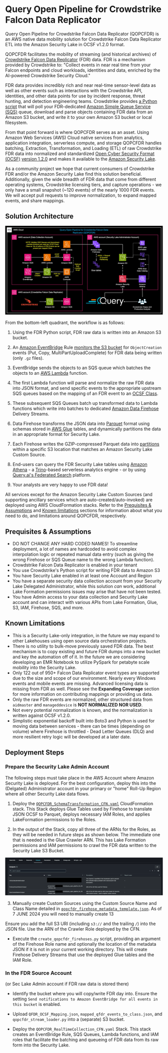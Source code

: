 # Query Open Pipeline for Crowdstrike Falcon Data Replicator

Query Open Pipeline for Crowdstrike Falcon Data Replicator (QOPCFDR) is an AWS native data mobility solution for Crowdstrike Falcon Data Replicator ETL into the Amazon Security Lake in OCSF v1.2.0 format.

QOPCFDR facilitates the mobility of streaming (and historical archives) of [Crowdstrike Falcon Data Replicator](https://www.crowdstrike.com/resources/data-sheets/falcon-data-replicator/) (FDR) data. FDR is a mechanism provided by Crowdstrike to: "Collect events in near real time from your Falcon endpoints and cloud workloads, identities and data, enriched by the AI-powered Crowdstrike Security Cloud."

FDR data provides incredibly rich and near real-time sensor-level data as well as other events such as interactions with the Crowdstrike API, identities, and other data points for use by incident response, threat hunting, and detection engineering teams. Crowdstrike provides [a Python script](https://github.com/CrowdStrike/FDR) that will poll your FDR-dedicated [Amazon Simple Queue Service (SQS)](https://aws.amazon.com/sqs/?nc2=h_ql_prod_ap_sqs) queue, download and parse objects containing FDR data from an Amazon S3 bucket, and write it to your own Amazon S3 bucket or local filesystem.

From that point forward is where QOPCFDR serves as an asset. Using Amazon Web Services (AWS) Cloud native services from analytics, application integration, serverless compute, and storage QOPCFDR handles batching, Extraction, Transformation, and Loading (ETL) of raw Crowdstrike FDR data into normalized and standardized [Open Cyber Security Format (OCSF)](https://github.com/ocsf/ocsf-docs/blob/main/Understanding%20OCSF.pdf?extensions=) [version 1.2.0](https://schema.ocsf.io/1.2.0/) and makes it available to the [Amazon Security Lake](https://aws.amazon.com/security-lake/).

As a community project we hope that current consumers of Crowdstrike FDR and/or the Amazon Security Lake find this solution beneficial. Additionally, given the wide breadth of FDR data that come from different operating systems, Crowdstrike licensing tiers, and capture operations - we only have a small snapshot (~120 events) of the nearly 1000 FDR events. We will accept pull requests to improve normalization, to expand mapped events, and share mappings.

## Solution Architecture

![QOPCFDR Solution Architecture](./media/QOPCFDR_Architecture.jpg)

From the bottom-left quadrant, the workflow is as follows:

1. Using the FDR Python script, FDR raw data is written into an Amazon S3 bucket.

2. An [Amazon EventBridge](https://aws.amazon.com/eventbridge/) Rule [monitors the S3 bucket](https://repost.aws/knowledge-center/eventbridge-rule-monitors-s3) for `ObjectCreation` events (Put, Copy, MultiPartUploadComplete) for FDR data being written (only `.gz` files).

3. EventBridge sends the objects to an SQS queue which batches the objects to an [AWS Lambda](https://aws.amazon.com/lambda/?nc2=h_ql_prod_fs_lbd) function.

4. The first Lambda function will parse and normalize the raw FDR data into JSON format, and send specific events to the appropriate upstream SQS queues based on the mapping of an FDR event to an [OCSF Class](https://schema.ocsf.io/1.2.0/classes?extensions=).

5. These subsequent SQS Queues batch up transformed data to Lambda functions which write into batches to dedicated [Amazon Data Firehose](https://aws.amazon.com/firehose/) Delivery Streams.

6. Data Firehose transforms the JSON data into [Parquet](https://parquet.apache.org/) format using schemas stored in [AWS Glue](https://aws.amazon.com/glue/) tables, and dynamically partitions the data in an appropriate format for Security Lake.

7. Each Firehose writes the GZIP-compressed Parquet data into [partitions](https://aws.amazon.com/blogs/big-data/get-started-managing-partitions-for-amazon-s3-tables-backed-by-the-aws-glue-data-catalog/) within a specific S3 location that matches an Amazon Security Lake Custom Source.

8. End-users can query the FDR Security Lake tables using [Amazon Athena](https://aws.amazon.com/athena/) - a [Trino](https://trino.io/)-based serverless analytics engine - or by using [Query.ai's Federated Search](https://www.query.ai/) platform.

9. Your analysts are very happy to use FDR data!

All services except for the Amazon Security Lake Custom Sources (and supporting ancillary services which are auto-created/auto-invoked) are deployed using AWS CloudFormation stacks. Refer to the [Prequisites & Assumptions](#prequisites--assumptions) and [Known limitations](#known-limitations) sections for information about what you need to do, and limitations around QOPCFDR, respectively.

## Prequisites & Assumptions

- DO NOT CHANGE ANY HARD CODED NAMES! To streamline deployment, a lot of names are hardcoded to avoid complex interpolation logic or repeated manual data entry (such as giving the wrong Firehose or SQS Queue name to the wrong Lambda function).
- Crowdstrike Falcon Data Replicator is enabled in your tenant
- You use Crowdstrike's Python script for writing FDR data to Amazon S3
- You have Security Lake enabled in at least one Account and Region
- You have a separate security data collection account from your Security Lake Delegated Administrator, while this solution *can* work, additional Lake Formation permissions issues may arise that have not been tested.
- You have Admin access to your data collection and Security Lake account and can interact with various APIs from Lake Formation, Glue, S3, IAM, Firehose, SQS, and more.

## Known Limitations

- This is a Security Lake-only integration, in the future we may expand to other Lakehouses using open source data orchestration projects.
- There is no utility to bulk-move previously saved FDR data. The best mechanism is to copy existing and future FDR dumps into a new bucket and key the automation off of it. In the future we are considering developing an EMR Notebook to utilize PySpark for petabyte scale mobility into the Security Lake.
- Only 122 out of 950+ Falcon Data Replicator event types are supported due to the size and scope of our environment. Nearly every Windows events and mobile events are missing. Advanced licensing data is missing from FDR as well. Please see the **Expanding Coverage** section for more information on contributing mappings or providing us data.
- Only the raw FDR events are normalized, other structured data from `aidmaster` and `manageddevice` is **NOT NORMALIZED NOR USED**.
- Not every potential normalization is known, and the normalization is written against OCSF v1.2.0.
- Simplistic exponential backoff built into Boto3 and Python is used for moving data between services - there can be times (depending on volume) where Firehose is throttled - Dead Letter Queues (DLQ) and more resilient retry logic will be developed at a later date.

## Deployment Steps

### Prepare the Security Lake Admin Account

The following steps must take place in the AWS Account where Amazon Security Lake is deployed. For the best configuration, deploy this into the (Delgated) Administrator account in your primary or "home" Roll-Up Region where all other Security Lake data flows.

1. Deploy the [`QOPCFDR_SchemaTransformation_CFN.yaml`](./src/cfn_yaml/QOPCFDR_SchemaTransformation_CFN.yaml) CloudFormation stack. This Stack deploys Glue Tables used by Firehose to translate JSON OCSF to Parquet, deploys necessary IAM Roles, and applies LakeFormation permissions to the Roles.

2. In the output of the Stack, copy all three of the ARNs for the Roles, as they will be needed in future steps as shown below. The immediate one that is needed is the Glue Crawler ARN. This has Lake Formation permissions and IAM permissions to crawl the FDR data written to the Security Lake S3 Bucket.

![Step 2](./media/step2.png)

3. Manually create Custom Sources using the Custom Source Name and Class Name detailed in [`qopcfdr_firehose_metadata_template.json`](./src/json/qopcfdr_firehose_metadata_template.json). As of 7 JUNE 2024 you will need to manually create 13

Ensure you add the full S3 URI (including `s3://` and the trailing `/`) into the JSON file. Use the ARN of the Crawler Role deployed by the CFN.

- Execute the `create_qopcfdr_firehoses.py` script, providing an argument of the Firehose Role name and optionally the location of the metadata JSON if it is not in your current working directory. This will create Firehose Delivery Streams that use the deployed Glue tables and the IAM Role.

### In the FDR Source Account
(or Sec Lake Admin account if FDR raw data is stored there)

- Identify the bucket where you will copy/write FDR day into. Ensure the setting `Send notifications to Amazon EventBridge for all events in this bucket` is enabled.

- Upload `QFDR_OCSF_Mapping.json`, `mapped_qfdr_events_to_class.json`, and `qopcfdr_stream_loader.py` into a (separate) S3 bucket.

- Deploy the `QOPCFDR_RealTimeCollection_CFN.yaml` Stack. This stack creates an EventBridge Rule, SQS Queues, Lambda functions, and IAM roles that facilitate the batching and queueing of FDR data from its raw form into the Security Lake.
